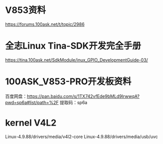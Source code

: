 <!--
 * @Author: Clark
 * @Email: haixuanwoTxh@gmail.com
 * @Date: 2024-04-21 13:18:33
 * @LastEditors: Clark
 * @LastEditTime: 2024-04-21 15:21:34
 * @Description: file content
-->

# V853资料
https://forums.100ask.net/t/topic/2986

# 全志Linux Tina-SDK开发完全手册
https://tina.100ask.net/SdkModule/inux_GPIO_DevelopmentGuide-03/

# 100ASK_V853-PRO开发板资料
百度网盘：https://pan.baidu.com/s/1TX742vfEde9bMLd9IrwwqA?pwd=sp6a#list/path=%2F
提取码：sp6a


# kernel V4L2
Linux-4.9.88/drivers/media/v4l2-core
Linux-4.9.88/drivers/media/usb/uvc

